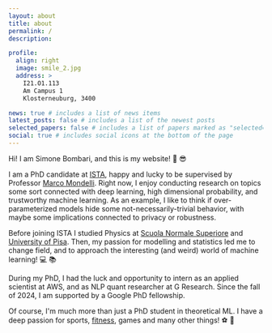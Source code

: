 ```yaml
---
layout: about
title: about
permalink: /
description:

profile:
  align: right
  image: smile_2.jpg
  address: >
    I21.O1.113
    Am Campus 1
    Klosterneuburg, 3400

news: true # includes a list of news items
latest_posts: false # includes a list of the newest posts
selected_papers: false # includes a list of papers marked as "selected={true}"
social: true # includes social icons at the bottom of the page
---
```


Hi! I am Simone Bombari, and this is my website! :muscle: :sunglasses:

I am a PhD candidate at [ISTA](https://ist.ac.at/en/home/), happy and lucky to be supervised by Professor [Marco Mondelli](http://marcomondelli.com/).
Right now, I enjoy conducting research on topics some sort connected with deep learning, high dimensional probability, and trustworthy machine learning. As an example, I like to think if over-parameterized models hide some not-necessarily-trivial behavior, with maybe some implications connected to privacy or robustness.

Before joining ISTA I studied Physics at [Scuola Normale Superiore](https://www.sns.it/en) and [University of Pisa](https://www.unipi.it/index.php/english). Then, my passion for modelling and statistics led me to change field, and to approach the interesting (and weird) world of machine learning! :computer: :books:

During my PhD, I had the luck and opportunity to intern as an applied scientist at AWS, and as NLP quant researcher at G Research. Since the fall of 2024, I am supported by a Google PhD fellowship.

Of course, I'm much more than just a PhD student in theoretical ML. I have a deep passion for sports, [fitness](https://simone-bombari.github.io/projects/1_project/), games and many other things! :soccer: :space_invader:

